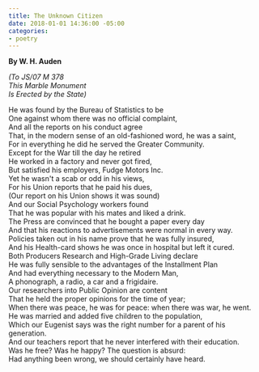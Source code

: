 ```yaml
---
title: The Unknown Citizen
date: 2018-01-01 14:36:00 -05:00
categories:
- poetry
---
```


**By W. H. Auden**

*(To JS/07 M 378  
This Marble Monument  
Is Erected by the State)*

He was found by the Bureau of Statistics to be  
One against whom there was no official complaint,  
And all the reports on his conduct agree  
That, in the modern sense of an old-fashioned word, he was a saint,  
For in everything he did he served the Greater Community.  
Except for the War till the day he retired  
He worked in a factory and never got fired,  
But satisfied his employers, Fudge Motors Inc.  
Yet he wasn't a scab or odd in his views,  
For his Union reports that he paid his dues,  
(Our report on his Union shows it was sound)  
And our Social Psychology workers found  
That he was popular with his mates and liked a drink.  
The Press are convinced that he bought a paper every day  
And that his reactions to advertisements were normal in every way.  
Policies taken out in his name prove that he was fully insured,  
And his Health-card shows he was once in hospital but left it cured.  
Both Producers Research and High-Grade Living declare  
He was fully sensible to the advantages of the Installment Plan  
And had everything necessary to the Modern Man,  
A phonograph, a radio, a car and a frigidaire.  
Our researchers into Public Opinion are content  
That he held the proper opinions for the time of year;  
When there was peace, he was for peace:  when there was war, he went.  
He was married and added five children to the population,  
Which our Eugenist says was the right number for a parent of his generation.  
And our teachers report that he never interfered with their education.  
Was he free? Was he happy? The question is absurd:  
Had anything been wrong, we should certainly have heard.